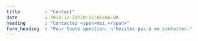 ```yaml
---
title         : "Contact"
date          : 2019-12-23T20:17:01+06:00
heading       : "Contactez <span>moi.</span>"
form_heading  : "Pour toute question, n'hésitez pas à me contacter."
---
```


